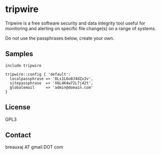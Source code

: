 tripwire
========

Tripwire is a free software security and data integrity tool useful for
monitoring and alerting on specific file change(s) on a range of systems.

Do not use the passphrases below, create your own.

Samples
-------
```
include tripwire
```
```
tripwire::config { 'default':
  localpassphrase => '8Ls1L6o0J4dZx3v',
  sitepassphrase  => 'X6L4K4w72L7j42t',
  globalemail     => 'admin@domain.com'
}
```

License
-------
GPL3

Contact
-------
breauxaj AT gmail DOT com
